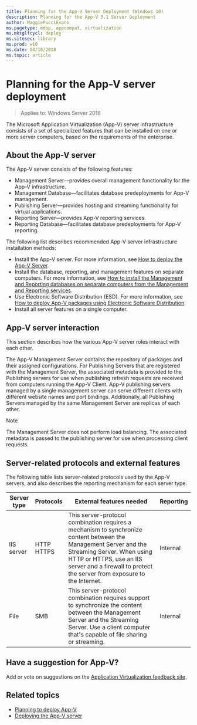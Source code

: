 ```yaml
---
title: Planning for the App-V Server Deployment (Windows 10)
description: Planning for the App-V 5.1 Server Deployment
author: MaggiePucciEvans
ms.pagetype: mdop, appcompat, virtualization
ms.mktglfcycl: deploy
ms.sitesec: library
ms.prod: w10
ms.date: 04/18/2018
ms.topic: article
---
```

# Planning for the App-V server deployment

>Applies to: Windows Server 2016

The Microsoft Application Virtualization (App-V) server infrastructure consists of a set of specialized features that can be installed on one or more server computers, based on the requirements of the enterprise.

## About the App-V server

The App-V server consists of the following features:

* Management Server—provides overall management functionality for the App-V infrastructure.
* Management Database—facilitates database predeployments for App-V management.
* Publishing Server—provides hosting and streaming functionality for virtual applications.
* Reporting Server—provides App-V reporting services.
* Reporting Database—facilitates database predeployments for App-V reporting.

The following list describes recommended App-V server infrastructure installation methods:

* Install the App-V server. For more information, see [How to deploy the App-V Server](appv-deploy-the-appv-server.md).
* Install the database, reporting, and management features on separate computers. For more information, see [How to install the Management and Reporting databases on separate computers from the Management and Reporting services](appv-install-the-management-and-reporting-databases-on-separate-computers.md).
* Use Electronic Software Distribution (ESD). For more information, see [How to deploy App-V packages using Electronic Software Distribution](appv-deploy-appv-packages-with-electronic-software-distribution-solutions.md).
* Install all server features on a single computer.

## App-V server interaction

This section describes how the various App-V server roles interact with each other.

The App-V Management Server contains the repository of packages and their assigned configurations. For Publishing Servers that are registered with the Management Server, the associated metadata is provided to the Publishing servers for use when publishing refresh requests are received from computers running the App-V Client. App-V publishing servers managed by a single management server can serve different clients with different website names and port bindings. Additionally, all Publishing Servers managed by the same Management Server are replicas of each other.

>[!NOTE]
>The Management Server does not perform load balancing. The associated metadata is passed to the publishing server for use when processing client requests.

## Server-related protocols and external features

The following table lists server-related protocols used by the App-V servers, and also describes the reporting mechanism for each server type.

|Server type|Protocols|External features needed|Reporting|
|---|---|---|---|
|IIS server|HTTP<br>HTTPS|This server-protocol combination requires a mechanism to synchronize content between the Management Server and the Streaming Server. When using HTTP or HTTPS, use an IIS server and a firewall to protect the server from exposure to the Internet.|Internal|
|File|SMB|This server-protocol combination requires support to synchronize the content between the Management Server and the Streaming Server. Use a client computer that's capable of file sharing or streaming.|Internal|

## Have a suggestion for App-V?

Add or vote on suggestions on the [Application Virtualization feedback site](https://appv.uservoice.com/forums/280448-microsoft-application-virtualization).

## Related topics

* [Planning to deploy App-V](appv-planning-to-deploy-appv.md)
* [Deploying the App-V server](appv-deploying-the-appv-server.md)
